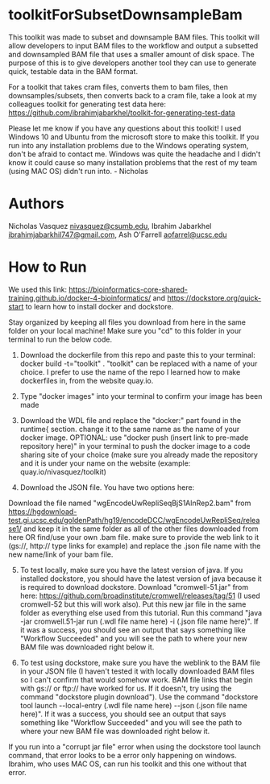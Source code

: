 # toolkitForSubsetDownsampleBam

This toolkit was made to subset and downsample BAM files. This toolkit will allow developers to input BAM files to the workflow and output a subsetted and downsampled BAM file that uses a smaller amount of disk space. The purpose of this is to give developers another tool they can use to generate quick, testable data in the BAM format. 

For a toolkit that takes cram files, converts them to bam files, then downsamples/subsets, then converts back to a cram file, take a look at my colleagues toolkit for generating test data here: https://github.com/ibrahimjabarkhel/toolkit-for-generating-test-data

Please let me know if you have any questions about this toolkit! I used Windows 10 and Ubuntu from the microsoft store to make this toolkit. If you run into any installation problems due to the Windows operating system, don't be afraid to contact me. Windows was quite the headache and I didn't know it could cause so many installation problems that the rest of my team (using MAC OS) didn't run into. - Nicholas

# Authors

Nicholas Vasquez nivasquez@csumb.edu,
Ibrahim Jabarkhel ibrahimjabarkhil747@gmail.com,
Ash O'Farrell aofarrel@ucsc.edu

# How to Run 

We used this link: https://bioinformatics-core-shared-training.github.io/docker-4-bioinformatics/ and https://dockstore.org/quick-start to learn how to install docker and dockstore.

Stay organized by keeping all files you download from here in the same folder on your local machine! Make sure you "cd" to this folder in your terminal to run the below code. 

1. Download the dockerfile from this repo and paste this to your terminal: docker build -t="toolkit" . "toolkit" can be replaced with a name of your choice. I prefer to use the name of the repo I learned how to make dockerfiles in, from the website quay.io.

2. Type "docker images" into your terminal to confirm your image has been made

3. Download the WDL file and replace the "docker:" part found in the runtime{ section. change it to the same name as the name of your docker image. OPTIONAL: use "docker push (insert link to pre-made repository here)" in your terminal to push the docker image to a code sharing site of your choice (make sure you already made the repository and it is under your name on the website (example: quay.io/nivasquez/toolkit)

4. Download the JSON file. You have two options here:

Download the file named "wgEncodeUwRepliSeqBjS1AlnRep2.bam" from https://hgdownload-test.gi.ucsc.edu/goldenPath/hg19/encodeDCC/wgEncodeUwRepliSeq/release1/ and keep it in the same folder as all of the other files downloaded from here OR find/use your own .bam file. make sure to provide the web link to it (gs://, http:// type links for example) and replace the .json file name with the new name/link of your bam file. 

5. To test locally, make sure you have the latest version of java. If you installed dockstore, you should have the latest version of java because it is required to download dockstore. Download "cromwell-51.jar" from here: https://github.com/broadinstitute/cromwell/releases/tag/51 (I used cromwell-52 but this will work also). Put this new jar file in the same folder as everything else used from this tutorial. Run this command "java -jar cromwell.51-jar run (.wdl file  name here) -i (.json file name here)". If it was a success, you should see an output that says something like "Workflow Succeeded" and you will see the path to where your new BAM file was downloaded right below it. 

6. To test using dockstore, make sure you have the weblink to the BAM file in your JSON file (I haven't tested it with locally downloaded BAM files so I can't confirm that would somehow work. BAM file links that begin with gs:// or ftp:// have worked for us. If it doesn't, try using the command "dockstore plugin download"). Use the command "dockstore tool launch --local-entry (.wdl file name here) --json (.json file name here)". If it was a success, you should see an output that says something like "Workflow Succeeded" and you will see the path to where your new BAM file was downloaded right below it.

If you run into a "corrupt jar file" error when using the dockstore tool launch command, that error looks to be a error only happening on windows. Ibrahim, who uses MAC OS, can run his toolkit and this one without that error. 
